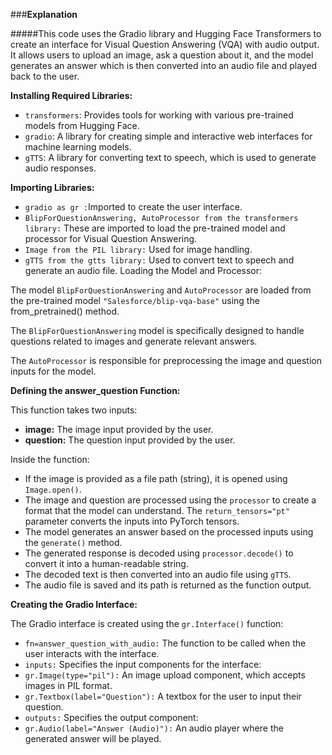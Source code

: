 ###**Explanation**

#####This code uses the Gradio library and Hugging Face Transformers to create an interface for Visual Question Answering (VQA) with audio output. It allows users to upload an image, ask a question about it, and the model generates an answer which is then converted into an audio file and played back to the user.

**Installing Required Libraries:**

* `transformers`: Provides tools for working with various pre-trained models from Hugging Face.
* `gradio`: A library for creating simple and interactive web interfaces for machine learning models.
* `gTTS`: A library for converting text to speech, which is used to generate audio responses.

**Importing Libraries:**
* `gradio as gr :`Imported to create the user interface.
* `BlipForQuestionAnswering, AutoProcessor from the transformers library:` These are imported to load the pre-trained model and processor for Visual Question Answering.
* `Image from the PIL library:` Used for image handling.
* `gTTS from the gtts library:` Used to convert text to speech and generate an audio file.
Loading the Model and Processor:


The model `BlipForQuestionAnswering` and `AutoProcessor` are loaded from the pre-trained model `"Salesforce/blip-vqa-base"` using the from_pretrained() method.

The `BlipForQuestionAnswering` model is specifically designed to handle questions related to images and generate relevant answers.

The `AutoProcessor` is responsible for preprocessing the image and question inputs for the model.

**Defining the answer_question Function:**

This function takes two inputs:

* **image:** The image input provided by the user.
* **question:** The question input provided by the user.

Inside the function:

* If the image is provided as a file path (string), it is opened using `Image.open()`.
* The image and question are processed using the `processor` to create a format that the model can understand. The `return_tensors="pt"` parameter converts the inputs into PyTorch tensors.
* The model generates an answer based on the processed inputs using the `generate()` method.
* The generated response is decoded using `processor.decode()` to convert it into a human-readable string.
* The decoded text is then converted into an audio file using `gTTS`.
* The audio file is saved and its path is returned as the function output.

**Creating the Gradio Interface:**

The Gradio interface is created using the `gr.Interface()` function:

* `fn=answer_question_with_audio:` The function to be called when the user interacts with the interface.
* `inputs:` Specifies the input components for the interface:
 * `gr.Image(type="pil"):` An image upload component, which accepts images in PIL format.
 * `gr.Textbox(label="Question"):` A textbox for the user to input their question.
* `outputs:` Specifies the output component:
 * `gr.Audio(label="Answer (Audio)"):` An audio player where the generated answer will be played.
